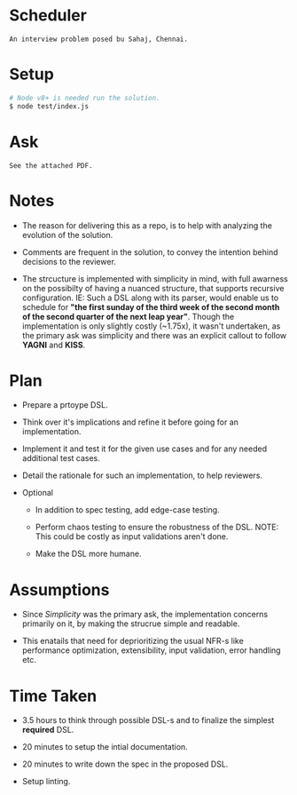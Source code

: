# Scheduler

	An interview problem posed bu Sahaj, Chennai.

# Setup
```sh
# Node v8+ is needed run the solution.
$ node test/index.js
```

# Ask

	See the attached PDF.

# Notes

* The reason for delivering this as a repo, is to help with analyzing the evolution of the solution.

* Comments are frequent in the solution, to convey the intention behind decisions to the reviewer.

* The strcucture is implemented with simplicity in mind, with full awarness on the possibilty of having a nuanced structure, that supports recursive configuration. IE: Such a DSL along with its parser, would enable us to schedule for **"the first sunday of the third week of the second month of the second quarter of the next leap year"**. Though the implementation is only slightly costly (~1.75x), it wasn't undertaken, as the primary ask was simplicity and there was an explicit callout to follow **YAGNI** and **KISS**.


# Plan

* Prepare a prtoype DSL.

* Think over it's implications and refine it before going for an implementation.

* Implement it and test it for the given use cases and for any needed additional test cases.

* Detail the rationale for such an implementation, to help reviewers.

* Optional

	* In addition to spec testing, add edge-case testing.

	* Perform chaos testing to ensure the robustness of the DSL. NOTE: This could be costly as input validations aren't done.

	* Make the DSL more humane.

# Assumptions

* Since *Simplicity* was the primary ask, the implementation concerns primarily on it, by making the strucrue simple and readable.

* This enatails that need for deprioritizing the usual NFR-s like performance optimization, extensibility, input validation, error handling etc.

# Time Taken

* 3.5 hours to think through possible DSL-s and to finalize the simplest **required** DSL.

* 20 minutes to setup the intial documentation.

* 20 minutes to write down the spec in the proposed DSL.

* Setup linting.
